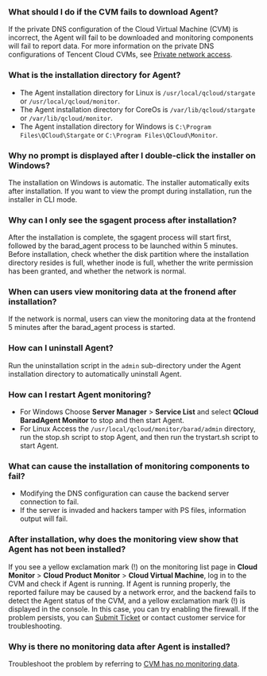<span id="agent"></span>
### What should I do if the CVM fails to download Agent?
If the private DNS configuration of the Cloud Virtual Machine (CVM) is incorrect, the Agent will fail to be downloaded and monitoring components will fail to report data. For more information on the private DNS configurations of Tencent Cloud CVMs, see [Private network access](https://intl.cloud.tencent.com/document/product/213/5225).


### What is the installation directory for Agent?
- The Agent installation directory for Linux is `/usr/local/qcloud/stargate` or `/usr/local/qcloud/monitor`.
- The Agent installation directory for CoreOs is `/var/lib/qcloud/stargate` or `/var/lib/qcloud/monitor`.
- The Agent installation directory for Windows is `C:\Program Files\QCloud\Stargate` or `C:\Program Files\QCloud\Monitor`.

### Why no prompt is displayed after I double-click the installer on Windows?

The installation on Windows is automatic. The installer automatically exits after installation. If you want to view the prompt during installation, run the installer in CLI mode.

### Why can I only see the sgagent process after installation?
After the installation is complete, the sgagent process will start first, followed by the barad_agent process to be launched within 5 minutes. Before installation, check whether the disk partition where the installation directory resides is full, whether inode is full, whether the write permission has been granted, and whether the network is normal.

### When can users view monitoring data at the fronend after installation?
If the network is normal, users can view the monitoring data at the frontend 5 minutes after the barad_agent process is started.

### How can I uninstall Agent?
Run the uninstallation script in the `admin` sub-directory under the Agent installation directory to automatically uninstall Agent.

### How can I restart Agent monitoring?

- For Windows
   Choose **Server Manager** > **Service List** and select **QCloud BaradAgent Monitor** to stop and then start Agent.
- For Linux
   Access the `/usr/local/qcloud/monitor/barad/admin` directory, run the stop.sh script to stop Agent, and then run the trystart.sh script to start Agent. 

### What can cause the installation of monitoring components to fail?
- Modifying the DNS configuration can cause the backend server connection to fail.
- If the server is invaded and hackers tamper with PS files, information output will fail.

### After installation, why does the monitoring view show that Agent has not been installed?

If you see a yellow exclamation mark (!) on the monitoring list page in **Cloud Monitor** > **Cloud Product Monitor** > **Cloud Virtual Machine**, log in to the CVM and check if Agent is running. If Agent is running properly, the reported failure may be caused by a network error, and the backend fails to detect the Agent status of the CVM, and a yellow exclamation mark (!) is displayed in the console. In this case, you can try enabling the firewall. If the problem persists, you can [Submit Ticket](https://console.cloud.tencent.com/workorder/category) or contact customer service for troubleshooting.

### Why is there no monitoring data after Agent is installed?

Troubleshoot the problem by referring to [CVM has no monitoring data](https://intl.cloud.tencent.com/document/product/248/32827).





